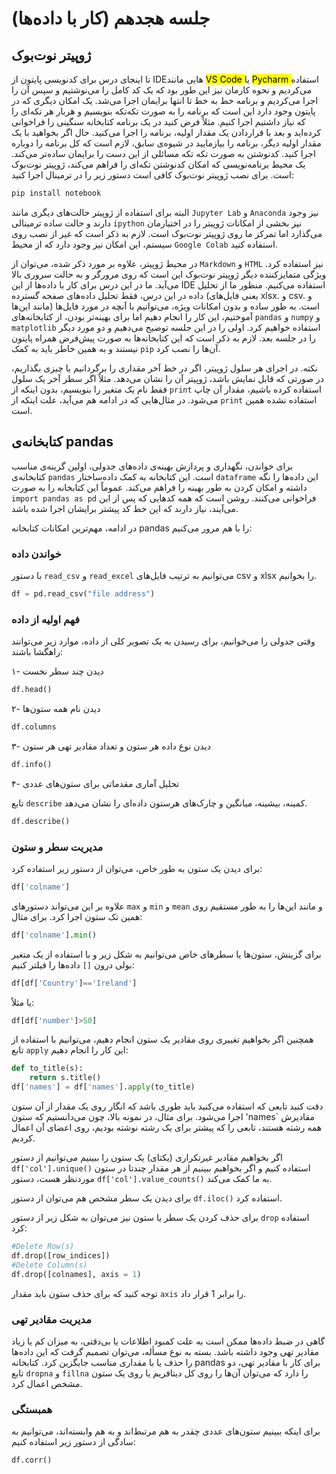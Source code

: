 # جلسه هجدهم (کار با داده‌ها)

## ژوپیتر نوت‌بوک
تا اینجای درس برای کدنویسی پایتون از IDEهایی مانند 
<mark class=yellow>VS Code </mark>
یا 
<mark class=yellow>Pycharm </mark>
استفاده می‌کردیم و نحوه کارمان نیز این طور بود که یک کد کامل را می‌نوشتیم و سپس آن را اجرا می‌کردیم و برنامه خط به خط تا انتها برایمان اجرا می‌شد. یک امکان دیگری که در پایتون وجود دارد این است که برنامه را به صورت تکه‌تکه بنویسیم و هربار هر تکه‌ای را که نیاز داشتیم اجرا کنیم. مثلاً فرض کنید در یک برنامه کتابخانه سنگینی را فراخوانی کرده‌اید و بعد با قراردادن یک مقدار اولیه، برنامه را اجرا می‌کنید. حال اگر بخواهید با یک مقدار اولیه دیگر، برنامه را بیازمایید در شیوه‌ی سابق، لازم است که کل برنامه را دوباره اجرا کنید. کدنوشتن به صورت تکه تکه مسائلی از این دست را برایمان ساده‌تر می‌کند. یک محیط برنامه‌نویسی که امکان کدنوشتن تکه‌ای را فراهم می‌کند، ژوپیتر نوت‌بوک است. برای نصب ژوپیتر نوت‌بوک کافی است دستور زیر را در ترمینال اجرا کنید:
```bash
pip install notebook
```
البته برای استفاده از ژوپیتر حالت‌های دیگری مانند `Jupyter Lab` و `Anaconda` نیز وجود دارند و حالت ساده ترمینالی `ipython` نیز بخشی از امکانات ژوپیتر را در اختیارمان می‌گذارد اما تمرکز ما روی ژوپیتر نوت‌بوک است. لازم به ذکر است که غیر از نصب روی سیستم، این امکان نیز وجود دارد که از محیط `Google Colab` استفاده کنید.

در محیط ژوپیتر، علاوه بر مورد ذکر شده، می‌توان از `Markdown` و `HTML` نیز استفاده کرد. ویژگی متمایزکننده دیگر ژوپیتر نوت‌بوک این است که روی مرورگر و به حالت سروری بالا می‌آید. ما در این درس برای کار با داده‌ها از این IDE استفاده می‌کنیم. منظور ما از تحلیل داده در این درس، فقط تحلیل داده‌های صفحه گسترده (یعنی فایل‌های xlsx. و csv. و مانند این‌ها) است. به طور ساده و بدون امکانات ویژه، می‌توانیم با آنچه در مورد فایل‌ها آموختیم، این کار را انجام دهیم اما برای بهینه‌تر بودن، از کتابخانه‌های `pandas` و `numpy` و `matplotlib` استفاده خواهیم کرد. اولی را در این جلسه توضیح می‌دهیم و دو مورد دیگر را در جلسه بعد. لازم به ذکر است که این کتابخانه‌ها به صورت پیش‌فرض همراه پایتون نیستند و به همین خاطر باید به کمک `pip` آن‌ها را نصب کرد.

نکته. در اجرای هر سلول ژوپیتر، اگر در خط آخر مقداری را برگردانیم یا چیزی بگذاریم، در صورتی که قابل نمایش باشد، ژوپیتر آن را نشان می‌دهد. مثلاً اگر سطر آخر یک سلول فقط نام یک متغیر را بنویسیم، بدون اینکه از `print` استفاده کرده باشیم، مقدار آن چاپ می‌شود. در مثال‌هایی که در ادامه هم می‌آید، علت اینکه از `print` استفاده نشده همین است.

## کتابخانه‌ی pandas
برای خواندن، نگهداری و پردازش بهینه‌ی داده‌های جدولی، اولین گزینه‌ی مناسب کتابخانه‌ی `pandas` است. این کتابخانه به کمک داده‌ساختار `dataframe` این داده‌ها را نگه داشته و امکان کردن به طور بهینه را فراهم می‌کند. عموماً این کتابخانه را به صورت `import pandas as pd` فراخوانی می‌کنند. روشن است که همه کدهایی که پس از این می‌آیند، نیاز دارند که این خط کد پیشتر برایشان اجرا شده باشد. 

در ادامه، مهم‌ترین امکانات کتابخانه pandas را با هم مرور می‌کنیم:

### خواندن داده
با دستور `read_csv` و `read_excel` می‌توانیم به ترتیب فایل‌های csv و xlsx را بخوانیم.
```python
df = pd.read_csv("file address")
```
### فهم اولیه از داده
وقتی جدولی را می‌خوانیم، برای رسیدن به یک تصویر کلی از داده، موارد زیر می‌توانند راهگشا باشند:

۱- دیدن چند سطر نخست
```python
df.head()
```
۲- دیدن نام همه ستون‌ها
```python
df.columns
```
۳- دیدن نوع داده هر ستون و تعداد مقادیر تهی هر ستون
```python
df.info()
```
۴- تحلیل آماری مقدماتی برای ستون‌های عددی

تابع `describe` کمینه، بیشینه، میانگین و چارک‌های هرستون داده‌ای را نشان می‌دهد.
```python
df.describe()
```

### مدیریت سطر و ستون
برای دیدن یک ستون به طور خاص، می‌توان از دستور زیر استفاده کرد:
```python
df['colname']
```
علاوه بر این می‌تواند دستورهای `max` و `min` و `mean` و مانند این‌ها را به طور مستقیم روی همین تک ستون اجرا کرد. برای مثال:
```python
df['colname'].min()
```
برای گزینش، ستون‌ها یا سطرهای خاص می‌توانیم به شکل زیر و با استفاده از یک متغیر بولی درون `[]` داده‌ها را فیلتر کنیم:
```python
df[df['Country']=='Ireland']
```
یا مثلاً:
```python
df[df['number']>50]
```
همچنین اگر بخواهیم تغییری روی مقادیر یک ستون انجام دهیم، می‌توانیم با استفاده از تابع `apply` این کار را انجام دهیم:
```python
def to_title(s):
    return s.title()
df['names'] = df['names'].apply(to_title)
```
دقت کنید تابعی که استفاده می‌کنید باید طوری باشد که انگار روی یک مقدار از آن ستون اجرا می‌شود. برای مثال، در نمونه بالا، چون می‌دانستیم که ستون 'names` مقادیرش همه رشته هستند، تابعی را که پیشتر برای یک رشته نوشته بودیم، روی اعضای آن اعمال کردیم.

اگر بخواهیم مقادیر غیرتکراری (یکتای) یک ستون را ببینیم می‌توانیم از دستور `df['col'].unique()` استفاده کنیم و اگر بخواهیم ببینیم از هر مقدار چندتا در ستون موردنظر هست، دستور `df['col'].value_counts()` به ما کمک می‌کند.

برای دیدن یک سطر مشخص هم می‌توان از دستور `df.iloc()` استفاده کرد.

برای حذف کردن یک سطر یا ستون نیز می‌توان به شکل زیر از دستور `drop` استفاده کرد:
```python
#Delete Row(s)
df.drop([row_indices])
#Delete Column(s)
df.drop([colnames], axis = 1)
```
توجه کنید که برای حذف ستون باید مقدار `axis` را برابر 1 قرار داد.
### مدیریت مقادیر تهی
گاهی در ضبط داده‌ها ممکن است به علت کمبود اطلاعات یا بی‌دقتی، به میزان کم یا زیاد مقادیر تهی وجود داشته باشد. بسته به نوع مسأله، می‌توان تصمیم گرفت که این داده‌ها را حذف یا با مقداری مناسب جایگزین کرد. کتابخانه pandas برای کار با مقادیر تهی، دو تابع `dropna` و `fillna` را دارد که می‌توان آن‌ها را روی کل دیتافریم یا روی یک ستون مشخص اعمال کرد.

### همبستگی

برای اینکه ببینیم ستون‌های عددی چقدر به هم مرتبط‌اند و به هم وابسته‌اند، می‌توانیم به سادگی از دستور زیر استفاده کنیم:
```python
df.corr()
```
